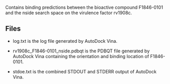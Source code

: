 Contains binding predictions between the bioactive compound F1846-0101 and the nside search space on the virulence factor rv1908c.

## Files

- log.txt is the log file generated by AutoDock Vina.

- rv1908c_F1846-0101_nside.pdbqt is the PDBQT file generated by AutoDock Vina containing the orientation and binding location of F1846-0101.

- stdoe.txt is the combined STDOUT and STDERR output of AutoDock Vina.

